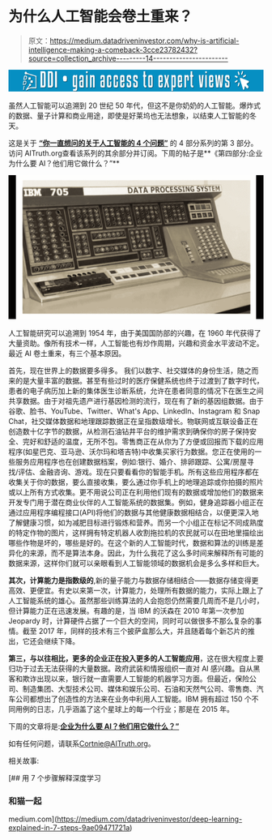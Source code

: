 # 为什么人工智能会卷土重来？

> 原文：<https://medium.datadriveninvestor.com/why-is-artificial-intelligence-making-a-comeback-3cce23782432?source=collection_archive---------14----------------------->

[![](img/69221992aef8a7719fdcb6406e589f9b.png)](http://www.track.datadriveninvestor.com/1B9E)

虽然人工智能可以追溯到 20 世纪 50 年代，但这不是你奶奶的人工智能。爆炸式的数据、量子计算和商业用途，即使是好莱坞也无法想象，以结束人工智能的冬天。

这是关于 [**“你一直想问的关于人工智能的 4 个问题”**](https://www.aitruth.org/posts/4-questions-about-ai-you-wanted-to-ask) 的 4 部分系列的第 3 部分。访问 AITruth.org查看该系列的其余部分并订阅。下周的帖子是**《第四部分:企业为什么要 AI？他们用它做什么？”**

![](img/ba5d97205a7ea40d8362d6a1769e2338.png)

人工智能研究可以追溯到 1954 年，由于美国国防部的兴趣，在 1960 年代获得了大量资助。像所有技术一样，人工智能也有炒作周期，兴趣和资金水平波动不定。最近 AI 卷土重来，有三个基本原因。

首先，现在世界上的数据要多得多。 我们以数字、社交媒体的身份生活，随之而来的是大量丰富的数据。甚至有些过时的医疗保健系统也终于过渡到了数字时代，患者的电子病历加上新的集体医生诊断系统，允许在患者同意的情况下在医生之间共享数据。由于对祖先遗产进行基因检测的流行，现在有了新的基因组数据。由于谷歌、脸书、YouTube、Twitter、What's App、LinkedIn、Instagram 和 Snap Chat，社交媒体数据和地理跟踪数据正在呈指数级增长。物联网或互联设备正在创造数十亿字节的数据，从检测石油钻井平台的维护需求到确保你的房子保持安全、完好和舒适的温度，无所不包。零售商正在从你为了方便或回报而下载的应用程序(如星巴克、亚马逊、沃尔玛和塔吉特)中收集买家行为数据。您正在使用的一些服务应用程序也在创建数据档案，例如:银行、婚介、排卵跟踪、公寓/房屋寻找/评估、金融咨询、游戏。现在只要看看你的智能手机。所有这些应用程序都在收集关于你的数据，要么直接收集，要么通过你手机上的地理追踪或你拍摄的照片或以上所有方式收集。更不用说公司正在利用他们现有的数据或增加他们的数据来开发专门用于潜在商业伙伴的人工智能系统的数据集。例如，健身追踪器小组正在通过应用程序编程接口(API)将他们的数据与其他健康数据相结合，以便更深入地了解健康习惯，如为减肥目标进行锻炼和营养。而另一个小组正在标记不同成熟度的特定作物的图片，这样拥有特定机器人收割拖拉机的农民就可以在田地里描绘出哪些作物是坏的，哪些是好的。在这个新的人工智能时代，数据和算法的训练是差异化的来源，而不是算法本身。因此，为什么我花了这么多时间来解释所有可能的数据来源，这样你们就可以亲眼看到人工智能领域的数据机会是多么多样和巨大。

**其次，计算能力是指数级的**,新的量子能力与数据存储相结合——数据存储变得更高效、更便宜。有史以来第一次，计算能力，处理所有数据的能力，实际上跟上了人工智能系统的雄心。虽然那些训练算法的人会抱怨仍然需要几周而不是几小时，但计算能力正在迅速发展。有趣的是，当 IBM 的沃森在 2010 年第一次参加 Jeopardy 时，计算硬件占据了一个巨大的空间，同时可以做很多不那么复杂的事情。截至 2017 年，同样的技术有三个披萨盒那么大，并且随着每个新芯片的推出，它还会继续下降。

**第三，与以往相比，更多的企业正在投入更多的人工智能应用**，这在很大程度上要归功于过去无法获得的大量数据。政府武装和情报组织一直对 AI 感兴趣。自从黑客和欺诈出现以来，银行就一直需要人工智能的机器学习方面。但最近，保险公司、制造集团、大型技术公司、媒体和娱乐公司、石油和天然气公司、零售商、汽车公司都想出了创造性的方法来在业务中利用人工智能。IBM 拥有超过 150 个不同用例的日志，几乎涵盖了这个星球上的每一个行业；那是在 2015 年。

下周的文章将是:[**企业为什么要 AI？他们用它做什么？”**](http://www.aitruth.org)

如有任何问题，请联系[Cortnie@AITruth.org](mailto:Cortnie@AITruth.org)。

相关故事:

[](https://medium.com/datadriveninvestor/deep-learning-explained-in-7-steps-9ae09471721a) [## 用 7 个步骤解释深度学习

### 和猫一起

medium.com](https://medium.com/datadriveninvestor/deep-learning-explained-in-7-steps-9ae09471721a)